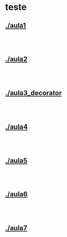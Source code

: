 # teste <br>
## [./aula1](https://github.com/IgorAvilaPereira/teste/tree/main/./aula1) <br>
## [](https://github.com/IgorAvilaPereira/teste/tree/main/) <br>
## [./aula2](https://github.com/IgorAvilaPereira/teste/tree/main/./aula2) <br>
## [](https://github.com/IgorAvilaPereira/teste/tree/main/) <br>
## [./aula3_decorator](https://github.com/IgorAvilaPereira/teste/tree/main/./aula3_decorator) <br>
## [](https://github.com/IgorAvilaPereira/teste/tree/main/) <br>
## [./aula4](https://github.com/IgorAvilaPereira/teste/tree/main/./aula4) <br>
## [](https://github.com/IgorAvilaPereira/teste/tree/main/) <br>
## [./aula5](https://github.com/IgorAvilaPereira/teste/tree/main/./aula5) <br>
## [](https://github.com/IgorAvilaPereira/teste/tree/main/) <br>
## [./aula6](https://github.com/IgorAvilaPereira/teste/tree/main/./aula6) <br>
## [](https://github.com/IgorAvilaPereira/teste/tree/main/) <br>
## [./aula7](https://github.com/IgorAvilaPereira/teste/tree/main/./aula7) <br>
## [](https://github.com/IgorAvilaPereira/teste/tree/main/) <br>
